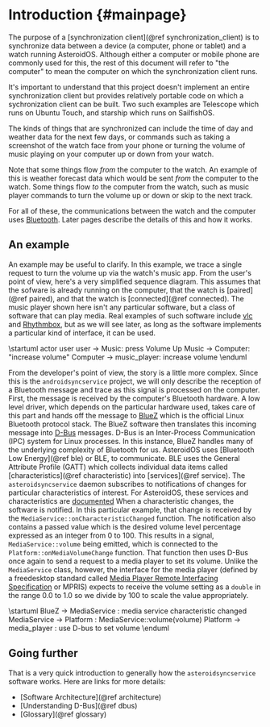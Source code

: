 # Introduction {#mainpage} #
The purpose of a [synchronization client](@ref synchronization_client) is to synchronize data between a device (a computer, phone or tablet) and a watch running AsteroidOS. Although either a computer or mobile phone are commonly used for this, the rest of this document will refer to "the computer" to mean the computer on which the synchronization client runs.

It's important to understand that this project doesn't implement an entire synchronization client but provides relatively portable code on which a sychronization client can be built.  Two such examples are Telescope which runs on Ubuntu Touch, and starship which runs on SailfishOS.

The kinds of things that are synchronized can include the time of day and weather data for the next few days, or commands such as taking a screenshot of the watch face from your phone or turning the volume of music playing on your computer up or down from your watch.

Note that some things flow *from* the computer to the watch.  An example of this is weather forecast data which would be sent *from* the computer to the watch.  Some things flow *to* the computer from the watch, such as music player commands to turn the volume up or down or skip to the next track.  

For all of these, the communications between the watch and the computer uses [Bluetooth](https://www.bluetooth.com/learn-about-bluetooth/tech-overview/).  Later pages describe the details of this and how it works. 

## An example

An example may be useful to clarify.  In this example, we trace a single request to turn the volume up via the watch's music app.  From the user's point of view, here's a very simplified sequence diagram.  This assumes that the sofware is already running on the computer, that the watch is [paired](@ref paired), and that the watch is [connected](@ref connected).  The music player shown here isn't any particular software, but a class of software that can play media.  Real examples of such software include [vlc](https://www.videolan.org/) and [Rhythmbox](https://wiki.gnome.org/Apps/Rhythmbox), but as we will see later, as long as the software implements a particular kind of interface, it can be used.

\startuml
actor user
user -> Music: press Volume Up
Music -> Computer: "increase volume"
Computer -> music_player:  increase volume
\enduml

From the developer's point of view, the story is a little more complex.  Since this is the `androidsyncservice` project, we will only describe the reception of a Bluetooth message and trace as this signal is processed on the computer.  First, the message is received by the computer's Bluetooth hardware.  A low level driver, which depends on the particular hardware used, takes care of this part and hands off the message to [BlueZ](http://www.bluez.org/) which is the official Linux Bluetooth protocol stack. 
The BlueZ software then translates this incoming message into [D-Bus](https://www.freedesktop.org/wiki/Software/dbus/) messages.  D-Bus is an Inter-Process Communication (IPC) system for Linux processes.  In this instance, BlueZ handles many of the underlying complexity of Bluetooth for us.  AsteroidOS uses [Bluetooth Low Energy](@ref ble) or BLE, to communicate.  BLE uses the General Attribute Profile (GATT) which collects individual data items called [characteristics](@ref characteristic) into [services](@ref service).  The `asteroidsyncservice` daemon subscribes to notifications of changes for particular characteristics of interest.  For AsteroidOS, these services and characteristics are [documented](https://asteroidos.org/wiki/ble-profiles/) When a characteristic changes, the software is notified.  In this particular example, that change is received by the `MediaService::onCharacteristicChanged` function. The notification also contains a passed value which is the desired volume level percentage expressed as an integer from 0 to 100.  This results in a signal, `MediaService::volume` being emitted, which is connected to the `Platform::onMediaVolumeChange` function.  That function then uses D-Bus once again to send a request to a media player to set its volume.  Unlike the `MediaService` class, however, the interface for the media player (defined by a freedesktop standard called [Media Player Remote Interfacing Specification](https://specifications.freedesktop.org/mpris-spec/latest/) or MPRIS) expects to receive the volume setting as a `double` in the range 0.0 to 1.0 so we divide by 100 to scale the value appropriately.

\startuml
BlueZ -> MediaService : media service characteristic changed
MediaService -> Platform : MediaService::volume(volume)
Platform -> media_player : use D-bus to set volume
\enduml

## Going further
That is a very quick introduction to generally how the `asteroidsyncservice` software works.  Here are links for more details:

- [Software Architecture](@ref architecture)
- [Understanding D-Bus](@ref dbus)
- [Glossary](@ref glossary)

